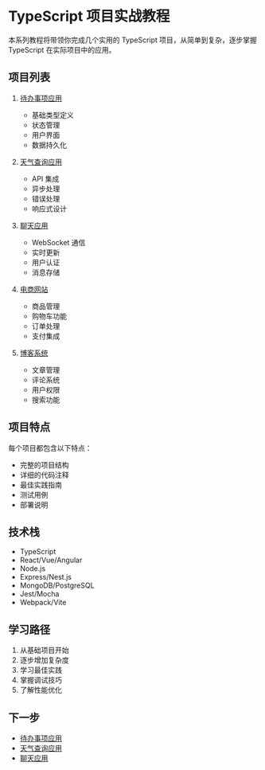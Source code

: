 # TypeScript 项目实战教程

本系列教程将带领你完成几个实用的 TypeScript 项目，从简单到复杂，逐步掌握 TypeScript 在实际项目中的应用。

## 项目列表

1. [待办事项应用](./01-todo-app.md)
   - 基础类型定义
   - 状态管理
   - 用户界面
   - 数据持久化

2. [天气查询应用](./02-weather-app.md)
   - API 集成
   - 异步处理
   - 错误处理
   - 响应式设计

3. [聊天应用](./03-chat-app.md)
   - WebSocket 通信
   - 实时更新
   - 用户认证
   - 消息存储

4. [电商网站](./04-ecommerce.md)
   - 商品管理
   - 购物车功能
   - 订单处理
   - 支付集成

5. [博客系统](./05-blog-system.md)
   - 文章管理
   - 评论系统
   - 用户权限
   - 搜索功能

## 项目特点

每个项目都包含以下特点：

- 完整的项目结构
- 详细的代码注释
- 最佳实践指南
- 测试用例
- 部署说明

## 技术栈

- TypeScript
- React/Vue/Angular
- Node.js
- Express/Nest.js
- MongoDB/PostgreSQL
- Jest/Mocha
- Webpack/Vite

## 学习路径

1. 从基础项目开始
2. 逐步增加复杂度
3. 学习最佳实践
4. 掌握调试技巧
5. 了解性能优化

## 下一步

- [待办事项应用](./01-todo-app.md)
- [天气查询应用](./02-weather-app.md)
- [聊天应用](./03-chat-app.md)
